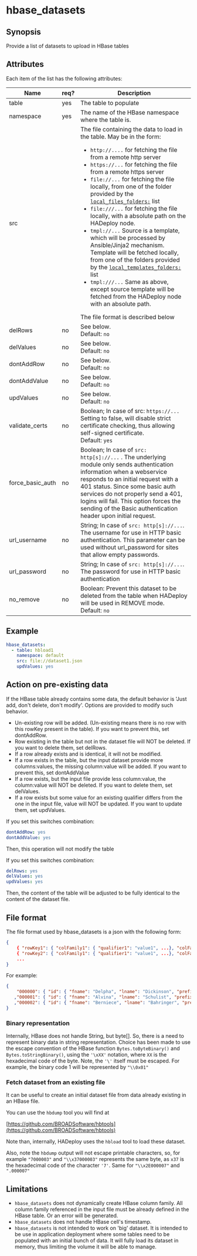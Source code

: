 # hbase_datasets

## Synopsis

Provide a list of datasets to upload in HBase tables 

## Attributes

Each item of the list has the following attributes:

Name | req?	 |	Description
--- | --- | ---
table|yes|The table to populate
namespace|yes|The name of the HBase namespace where the table is.
src||The file containing the data to load in the table. May be in the form:<ul><li>`http://....` for fetching the file from a remote http server</li><li>`https://...` for fetching the file from a remote https server</li><li>`file://...` for fetching the file locally, from one of the folder provided by the [`local_files_folders:`](../files/local_files_folders) list</li><li>`file:///...` for fetching the file locally, with a absolute path on the HADeploy node.</li><li>`tmpl://...`  Source is a template, which will be processed by Ansible/Jinja2 mechanism. Template will be fetched locally, from one of the folders provided by the [`local_templates_folders:`](../files/local_templates_folders) list</li><li>`tmpl:///...` Same as above, except source template will be fetched from the HADeploy node with an absolute path.</li></ul>The file format is described below
delRows|no|See below.<br>Default: `no`
delValues|no|See below.<br>Default: `no`
dontAddRow|no|See below.<br>Default: `no`
dontAddValue|no|See below.<br>Default: `no`
updValues|no|See below.<br>Default: `no`
validate_certs|no|Boolean; In case of src: `https://...` Setting to false, will disable strict certificate checking, thus allowing self-signed certificate.<br>Default: `yes`
force_basic_auth|no|Boolean; In case of `src: http[s]://...` . The underlying module only sends authentication information when a webservice responds to an initial request with a 401 status. Since some basic auth services do not properly send a 401, logins will fail. This option forces the sending of the Basic authentication header upon initial request.
url_username|no|String; In case of `src: http[s]://...`. The username for use in HTTP basic authentication. This parameter can be used without url_password for sites that allow empty passwords.
url_password|no|String; In case of `src: http[s]://...`. The password for use in HTTP basic authentication
no_remove|no|Boolean: Prevent this dataset to be deleted from the table when HADeploy will be used in REMOVE mode.<br>Default: `no`

## Example
```yaml
hbase_datasets:
  - table: hbload1
    namespace: default
    src: file://dataset1.json
    updValues: yes
```
## Action on pre-existing data

If the HBase table already contains some data, the default behavior is 'Just add, don't delete, don't modify'. Options are provided to modify such behavior.

* Un-existing row will be added. (Un-existing means there is no row with this rowKey present in the table). If you want to prevent this, set dontAddRow.
* Row existing in the table but not in the dataset file will NOT be deleted. If you want to delete them, set delRows.
* If a row already exists and is identical, it will not be modified.
* If a row exists in the table, but the input dataset provide more columns:values, the missing column:value will be added. If you want to prevent this, set dontAddValue
* If a row exists, but the input file provide less column:value, the column:value will NOT be deleted. If you want to delete them, set delValues.
* If a row exists but some value for an existing qualifier differs from the one in the input file, value will NOT be updated. If you want to update them, set updValues.

If you set this switches combination:
```yaml
dontAddRow: yes
dontAddValue: yes
```
Then, this operation will not modify the table

If you set this switches combination:
```yaml
delRows: yes
delValues: yes
updValues: yes
```
Then, the content of the table will be adjusted to be fully identical to the content of the dataset file.

## File format

The file format used by hbase_datasets is a json with the following form:
```json
{
    { "rowKey1": { "colFamily1": { "qualifier1": "value1", ...}, "colFamily2": { ... }, ...}, 
    { "rowKey2": { "colFamily1": { "qualifier1": "value1", ...}, "colFamily2": { ... }, ...},
    ...
} 
```
For example:
```json
{
    "000000": { "id": { "fname": "Delpha", "lname": "Dickinson", "prefix": "Mr.", "reg": "000000" }, "job": { "cpny": "Barton, Barton and Barton", "title": "Human Branding Officer" } }
   ,"000001": { "id": { "fname": "Alvina", "lname": "Schulist", "prefix": "Dr.", "reg": "000001" }, "job": { "cpny": "Hilll, Hilll and Hilll", "title": "Investor Brand Coordinator" } }
   ,"000002": { "id": { "fname": "Berniece", "lname": "Bahringer", "prefix": "Mrs.", "reg": "000002" }, "job": { "cpny": "Eichmann-Eichmann", "title": "District Paradigm Coordinator" } }
}
```

### Binary representation

Internally, HBase does not handle String, but byte[]. So, there is a need to represent binary data in string representation. Choice has been made to use the escape convention of the HBase function `Bytes.toByteBinary()` and `Bytes.toStringBinary()`, using the `'\xXX'` notation, where `XX` is the hexadecimal code of the byte.
Note, the `'\'` itself must be escaped. For example, the binary code 1 will be represented by `"\\0x01"`

### Fetch dataset from an existing file

It can be useful to create an initial dataset file from data already existing in an HBase file.

You can use the `hbdump` tool you will find at 

[https://github.com/BROADSoftware/hbtools](https://github.com/BROADSoftware/hbtools)

Note than, internally, HADeploy uses the `hbload` tool to load these dataset.

Also, note the `hbdump` output will not escape printable characters, so, for example `"7000003"` and `"\\x37000003"` represents the same byte, as `x37` is the hexadecimal code of the character `'7'`. Same for `"\\x2E000007"` and `".000007"`

## Limitations

* `hbase_datasets` does not dynamically create HBase column family. All column family referenced in the input file must be already defined in the HBase table. Or an error will be generated.
* `hbase_datasets` does not handle HBase cell's timestamp.
* `hbase_datasets` is not intended to work on 'big' dataset. It is intended to be use in application deployment where some tables need to be populated with an initial bunch of data. It will fully load its dataset in memory, thus limiting the volume it will be able to manage.

 

